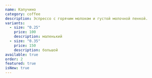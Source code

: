 ```yaml
---
name: Капучино
category: coffee
description: Эспрессо с горячим молоком и густой молочной пенкой.
variants:
  - size: "0.25"
    price: 100
    description: маленький
  - size: "0.35"
    price: 150
    description: большой
available: true
order: 2
featured: true
isNew: true
---
```


